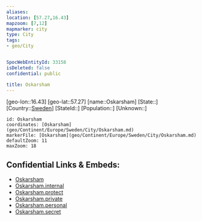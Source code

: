 ```yaml
---
aliases: 
location: [57.27,16.43]
mapzoom: [7,12] 
mapmarker: city 
type: City
tags:
- geo/City


SpocWebEntityId: 33158
isDeleted: false
confidential: public

title: Oskarsham
---
```

[geo-lon::16.43]
[geo-lat::57.27]
[name::Oskarsham]
[State::]
[Country::[Sweden](geo/Continent/Europe/Sweden.md)]
[StateId::]
[Population::]
[Unknown::]


```leaflet
id: Oskarsham
coordinates: [Oskarsham](geo/Continent/Europe/Sweden/City/Oskarsham.md)
markerFile: [Oskarsham](geo/Continent/Europe/Sweden/City/Oskarsham.md)
defaultZoom: 11 
maxZoom: 18
```


## Confidential Links & Embeds: 
- [Oskarsham](../../../../../../_public/geo/Continent/Europe/Sweden/City/Oskarsham.md) 
- [Oskarsham.internal](../../../../../../_internal/geo/Continent/Europe/Sweden/City/Oskarsham.internal.md) 
- [Oskarsham.protect](../../../../../../_protect/geo/Continent/Europe/Sweden/City/Oskarsham.protect.md) 
- [Oskarsham.private](../../../../../../_private/geo/Continent/Europe/Sweden/City/Oskarsham.private.md) 
- [Oskarsham.personal](../../../../../../_personal/geo/Continent/Europe/Sweden/City/Oskarsham.personal.md) 
- [Oskarsham.secret](../../../../../../_secret/geo/Continent/Europe/Sweden/City/Oskarsham.secret.md) 
